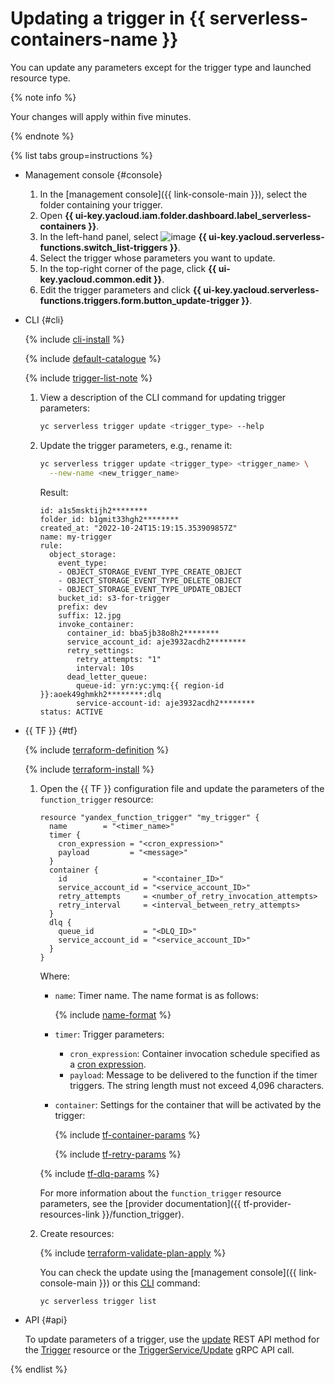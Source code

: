 # Updating a trigger in {{ serverless-containers-name }}

You can update any parameters except for the trigger type and launched resource type.

{% note info %}

Your changes will apply within five minutes.

{% endnote %}

{% list tabs group=instructions %}

- Management console {#console}

   1. In the [management console]({{ link-console-main }}), select the folder containing your trigger.
   1. Open **{{ ui-key.yacloud.iam.folder.dashboard.label_serverless-containers }}**.
   1. In the left-hand panel, select ![image](../../_assets/console-icons/gear-play.svg) **{{ ui-key.yacloud.serverless-functions.switch_list-triggers }}**.
   1. Select the trigger whose parameters you want to update.
   1. In the top-right corner of the page, click **{{ ui-key.yacloud.common.edit }}**.
   1. Edit the trigger parameters and click **{{ ui-key.yacloud.serverless-functions.triggers.form.button_update-trigger }}**.

- CLI {#cli}

   {% include [cli-install](../../_includes/cli-install.md) %}

   {% include [default-catalogue](../../_includes/default-catalogue.md) %}

   {% include [trigger-list-note](../../_includes/serverless-containers/trigger-list-note.md) %}

   1. View a description of the CLI command for updating trigger parameters:

      ```bash
      yc serverless trigger update <trigger_type> --help
      ```

   1. Update the trigger parameters, e.g., rename it:

      ```bash
      yc serverless trigger update <trigger_type> <trigger_name> \
        --new-name <new_trigger_name>
      ```

      Result:

      
      ```text
      id: a1s5msktijh2********
      folder_id: b1gmit33hgh2********
      created_at: "2022-10-24T15:19:15.353909857Z"
      name: my-trigger
      rule:
        object_storage:
          event_type:
          - OBJECT_STORAGE_EVENT_TYPE_CREATE_OBJECT
          - OBJECT_STORAGE_EVENT_TYPE_DELETE_OBJECT
          - OBJECT_STORAGE_EVENT_TYPE_UPDATE_OBJECT
          bucket_id: s3-for-trigger
          prefix: dev
          suffix: 12.jpg
          invoke_container:
            container_id: bba5jb38o8h2********
            service_account_id: aje3932acdh2********
            retry_settings:
              retry_attempts: "1"
              interval: 10s
            dead_letter_queue:
              queue-id: yrn:yc:ymq:{{ region-id }}:aoek49ghmkh2********:dlq
              service-account-id: aje3932acdh2********
      status: ACTIVE
      ```



- {{ TF }} {#tf}

   {% include [terraform-definition](../../_tutorials/_tutorials_includes/terraform-definition.md) %}

   {% include [terraform-install](../../_includes/terraform-install.md) %}

   1. Open the {{ TF }} configuration file and update the parameters of the `function_trigger` resource:

      ```hcl
      resource "yandex_function_trigger" "my_trigger" {
        name        = "<timer_name>"
        timer {
          cron_expression = "<cron_expression>"
          payload         = "<message>"
        }
        container {
          id                 = "<container_ID>"
          service_account_id = "<service_account_ID>"
          retry_attempts     = <number_of_retry_invocation_attempts>
          retry_interval     = <interval_between_retry_attempts>
        }
        dlq {
          queue_id           = "<DLQ_ID>"
          service_account_id = "<service_account_ID>"
        }
      }
      ```

      Where:

      * `name`: Timer name. The name format is as follows:

         {% include [name-format](../../_includes/name-format.md) %}

      * `timer`: Trigger parameters:
         * `cron_expression`: Container invocation schedule specified as a [cron expression](../concepts/trigger/timer.md#cron-expression).
         * `payload`: Message to be delivered to the function if the timer triggers. The string length must not exceed 4,096 characters.

      * `container`: Settings for the container that will be activated by the trigger:

         {% include [tf-container-params](../../_includes/serverless-containers/tf-container-params.md) %}

         {% include [tf-retry-params](../../_includes/serverless-containers/tf-retry-params.md) %}

      {% include [tf-dlq-params](../../_includes/serverless-containers/tf-dlq-params.md) %}

      For more information about the `function_trigger` resource parameters, see the [provider documentation]({{ tf-provider-resources-link }}/function_trigger).

   1. Create resources:

      {% include [terraform-validate-plan-apply](../../_tutorials/_tutorials_includes/terraform-validate-plan-apply.md) %}

      You can check the update using the [management console]({{ link-console-main }}) or this [CLI](../../cli/quickstart.md) command:

      ```bash
      yc serverless trigger list
      ```

- API {#api}

   To update parameters of a trigger, use the [update](../triggers/api-ref/Trigger/update.md) REST API method for the [Trigger](../triggers/api-ref/Trigger/index.md) resource or the [TriggerService/Update](../triggers/api-ref/grpc/trigger_service.md#Update) gRPC API call.

{% endlist %}

